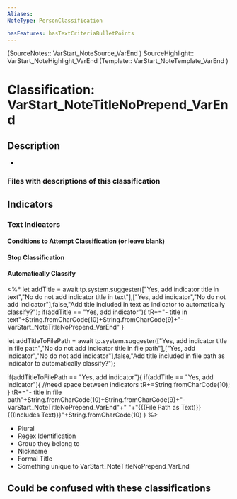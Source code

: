 ```yaml
---
Aliases: 
NoteType: PersonClassification

hasFeatures: hasTextCriteriaBulletPoints
---
```

(SourceNotes:: VarStart_NoteSource_VarEnd )
SourceHighlight:: VarStart_NoteHighlight_VarEnd
(Template:: VarStart_NoteTemplate_VarEnd )

# Classification: VarStart_NoteTitleNoPrepend_VarEnd

## Description
- 

### Files with descriptions of this classification

## Indicators
### Text Indicators
#### Conditions to Attempt Classification (or leave blank)

#### Stop Classification

#### Automatically Classify
<%* let addTitle = await tp.system.suggester(["Yes, add indicator title in text","No do not add indicator title in text"],["Yes, add indicator","No do not add indicator"],false,"Add title included in text as indicator to automatically classify?");
if(addTitle == "Yes, add indicator"){
tR+="- title in text"+String.fromCharCode(10)+String.fromCharCode(9)+"- VarStart_NoteTitleNoPrepend_VarEnd"
}

let addTitleToFilePath = await tp.system.suggester(["Yes, add indicator title in file path","No do not add indicator title in file path"],["Yes, add indicator","No do not add indicator"],false,"Add title included in file path as indicator to automatically classify?");

if(addTitleToFilePath == "Yes, add indicator"){
if(addTitle == "Yes, add indicator"){
//need space between indicators
tR+=String.fromCharCode(10);
}
tR+="- title in file path"+String.fromCharCode(10)+String.fromCharCode(9)+"- VarStart_NoteTitleNoPrepend_VarEnd"+" "+"{{(File Path as Text)}} {{(Includes Text)}}"+String.fromCharCode(10)
}
%>
- Plural
- Regex Identification
- Group they belong to
- Nickname
- Formal Title
- Something unique to VarStart_NoteTitleNoPrepend_VarEnd

## Could be confused with these classifications